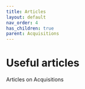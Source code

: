 ```yaml
---
title: Articles
layout: default
nav_order: 4
has_children: true
parent: Acquisitions
---
```


# Useful articles

Articles on Acquisitions
